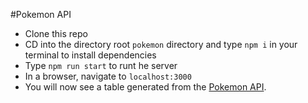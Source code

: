 #Pokemon API

* Clone this repo
* CD into the directory root ``pokemon`` directory and type ``npm i`` in your terminal to install dependencies
* Type ``npm run start`` to runt he server
* In a browser, navigate to ``localhost:3000``
* You will now see a table generated from the [Pokemon API](http://pokeapi.co/).
